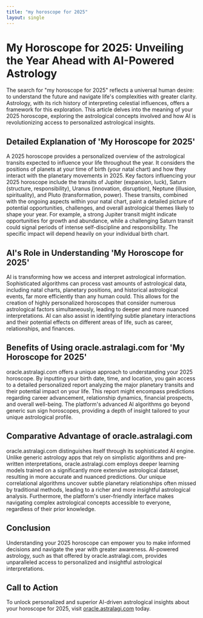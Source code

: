 ```yaml
---
title: "my horoscope for 2025"
layout: single
---
```


# My Horoscope for 2025: Unveiling the Year Ahead with AI-Powered Astrology

The search for "my horoscope for 2025" reflects a universal human desire: to understand the future and navigate life's complexities with greater clarity.  Astrology, with its rich history of interpreting celestial influences, offers a framework for this exploration.  This article delves into the meaning of your 2025 horoscope, exploring the astrological concepts involved and how AI is revolutionizing access to personalized astrological insights.

## Detailed Explanation of 'My Horoscope for 2025'

A 2025 horoscope provides a personalized overview of the astrological transits expected to influence your life throughout the year.  It considers the positions of planets at your time of birth (your natal chart) and how they interact with the planetary movements in 2025. Key factors influencing your 2025 horoscope include the transits of Jupiter (expansion, luck), Saturn (structure, responsibility), Uranus (innovation, disruption), Neptune (illusion, spirituality), and Pluto (transformation, power).  These transits, combined with the ongoing aspects within your natal chart, paint a detailed picture of potential opportunities, challenges, and overall astrological themes likely to shape your year.  For example, a strong Jupiter transit might indicate opportunities for growth and abundance, while a challenging Saturn transit could signal periods of intense self-discipline and responsibility.  The specific impact will depend heavily on your individual birth chart.

## AI's Role in Understanding 'My Horoscope for 2025'

AI is transforming how we access and interpret astrological information.  Sophisticated algorithms can process vast amounts of astrological data, including natal charts, planetary positions, and historical astrological events, far more efficiently than any human could. This allows for the creation of highly personalized horoscopes that consider numerous astrological factors simultaneously, leading to deeper and more nuanced interpretations.  AI can also assist in identifying subtle planetary interactions and their potential effects on different areas of life, such as career, relationships, and finances.

## Benefits of Using oracle.astralagi.com for 'My Horoscope for 2025'

oracle.astralagi.com offers a unique approach to understanding your 2025 horoscope.  By inputting your birth date, time, and location, you gain access to a detailed personalized report analyzing the major planetary transits and their potential impact on your life.  This report might encompass predictions regarding career advancement, relationship dynamics, financial prospects, and overall well-being.  The platform's advanced AI algorithms go beyond generic sun sign horoscopes, providing a depth of insight tailored to your unique astrological profile.

## Comparative Advantage of oracle.astralagi.com

oracle.astralagi.com distinguishes itself through its sophisticated AI engine. Unlike generic astrology apps that rely on simplistic algorithms and pre-written interpretations, oracle.astralagi.com employs deeper learning models trained on a significantly more extensive astrological dataset, resulting in more accurate and nuanced predictions.  Our unique correlational algorithms uncover subtle planetary relationships often missed by traditional methods, leading to a richer and more insightful astrological analysis. Furthermore, the platform's user-friendly interface makes navigating complex astrological concepts accessible to everyone, regardless of their prior knowledge.

## Conclusion

Understanding your 2025 horoscope can empower you to make informed decisions and navigate the year with greater awareness.  AI-powered astrology, such as that offered by oracle.astralagi.com, provides unparalleled access to personalized and insightful astrological interpretations.

## Call to Action

To unlock personalized and superior AI-driven astrological insights about your horoscope for 2025, visit [oracle.astralagi.com](https://oracle.astralagi.com) today.